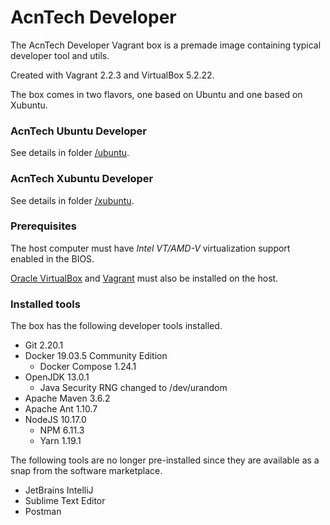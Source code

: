 # AcnTech Developer
The AcnTech Developer Vagrant box is a premade image containing typical developer tool and utils.

Created with Vagrant 2.2.3 and VirtualBox 5.2.22.

The box comes in two flavors, one based on Ubuntu and one based on Xubuntu.

### AcnTech Ubuntu Developer
See details in folder [/ubuntu](/ubuntu).

### AcnTech Xubuntu Developer
See details in folder [/xubuntu](/xubuntu).

### Prerequisites
The host computer must have _Intel VT/AMD-V_ virtualization support enabled in the BIOS.

[Oracle VirtualBox](https://www.virtualbox.org) and [Vagrant](https://www.vagrantup.com) must also be installed on the host.

### Installed tools
The box has the following developer tools installed.

* Git 2.20.1
* Docker 19.03.5 Community Edition
  * Docker Compose 1.24.1
* OpenJDK 13.0.1
  * Java Security RNG changed to /dev/urandom
* Apache Maven 3.6.2
* Apache Ant 1.10.7
* NodeJS 10.17.0
  * NPM 6.11.3
  * Yarn 1.19.1

The following tools are no longer pre-installed since they are available as a snap from the software marketplace.
* JetBrains IntelliJ
* Sublime Text Editor
* Postman
